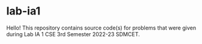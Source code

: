 # lab-ia1
Hello!
This repository contains source code(s) for problems that were given during Lab IA 1 CSE 3rd Semester 2022-23 SDMCET.
